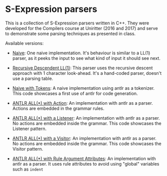 # S-Expression parsers

This is a collection of S-Expression parsers written in C++. They were developed for the Compilers course at Uniritter (2016 and 2017) and serve to demonstrate some parsing techniques as presented in class.

Available versions:

- [Naive](./SExpr/Naive/sparser_naive.cpp): One naive implementation. It's behaviour is similar to a LL(1) parser, as it peeks the input to see what kind of input it should see next.

- [Recursive Descendent LL(1)](./SExpr/LL1/sparser_ll1.cpp): This parser uses the recursive descent approach with 1 character look-ahead. It's a hand-coded parser, doesn't use a parsing table.

- [Naive with Tokens](./SExpr/Naive-Tokens/sparser_naive_tokens.cpp): A naive implementation using antlr as a tokenizer. This code showcases a first use of antlr for code generation.

- [ANTLR ALL(*) with Action](./SExpr/Antlr/sparser_antlr.cpp): An implementation with antlr as a parser. Actions are embedded in the grammar rules.

- [ANTLR ALL(*) with a Listener](./SExpr/AntlrListener/sparser_antlr_listener.cpp): An implementation with antlr as a parser. No actions are embedded inside the grammar. This code showcases the Listener pattern.

- [ANTLR ALL(*) with a Visitor](./SExpr/AntlrVisitor/sparser_antlr_visitor.cpp): An implementation with antlr as a parser. No actions are embedded inside the grammar. This code showcases the Visitor pattern.

- [ANTLR ALL(*) with Rule Argument Attributes](./SExpr/Antlr-Attributes/sparser_antlr_attrs.cpp): An implementation with antlr as a parser. It uses rule attributes to avoid using "global" variables such as `indent`
